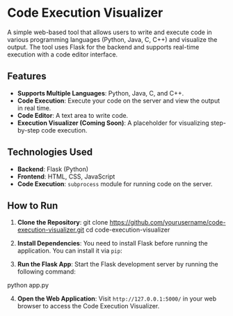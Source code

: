 # Code Execution Visualizer

A simple web-based tool that allows users to write and execute code in various programming languages (Python, Java, C, C++) and visualize the output. The tool uses Flask for the backend and supports real-time execution with a code editor interface.

## Features
- **Supports Multiple Languages**: Python, Java, C, and C++.
- **Code Execution**: Execute your code on the server and view the output in real time.
- **Code Editor**: A text area to write code.
- **Execution Visualizer (Coming Soon)**: A placeholder for visualizing step-by-step code execution.

## Technologies Used
- **Backend**: Flask (Python)
- **Frontend**: HTML, CSS, JavaScript
- **Code Execution**: `subprocess` module for running code on the server.

## How to Run

1. **Clone the Repository**:
git clone https://github.com/yourusername/code-execution-visualizer.git
cd code-execution-visualizer

2. **Install Dependencies**:
You need to install Flask before running the application. You can install it via `pip`:


3. **Run the Flask App**:
Start the Flask development server by running the following command:

python app.py

4. **Open the Web Application**:
Visit `http://127.0.0.1:5000/` in your web browser to access the Code Execution Visualizer.

